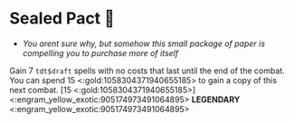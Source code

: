 # **Sealed Pact** 🧪
- *You arent sure why, but somehow this small package of paper is compelling you to purchase more of itself*

Gain 7 `tdt$draft` spells with no costs that last until the end of the combat. You can spend 15 <:gold:1058304371940655185> to gain a copy of this next combat. [15 <:gold:1058304371940655185>]
<:engram_yellow_exotic:905174973491064895> __LEGENDARY__ <:engram_yellow_exotic:905174973491064895>
